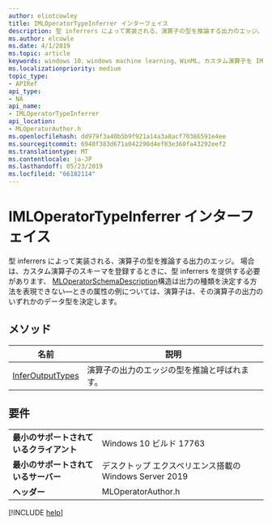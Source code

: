 ```yaml
---
author: eliotcowley
title: IMLOperatorTypeInferrer インターフェイス
description: 型 inferrers によって実装される、演算子の型を推論する出力のエッジ。
ms.author: elcowle
ms.date: 4/1/2019
ms.topic: article
keywords: windows 10、windows machine learning、WinML、カスタム演算子を IMLOperatorTypeInferrer
ms.localizationpriority: medium
topic_type:
- APIRef
api_type:
- NA
api_name:
- IMLOperatorTypeInferrer
api_location:
- MLOperatorAuthor.h
ms.openlocfilehash: dd979f3a40b5b9f921a14a3a8acf70386591e4ee
ms.sourcegitcommit: 6948f383d671a042290d4ef83e360fa43292eef2
ms.translationtype: MT
ms.contentlocale: ja-JP
ms.lasthandoff: 05/23/2019
ms.locfileid: "66182114"
---
```

# <a name="imloperatortypeinferrer-interface"></a>IMLOperatorTypeInferrer インターフェイス

型 inferrers によって実装される、演算子の型を推論する出力のエッジ。 場合は、カスタム演算子のスキーマを登録するときに、型 inferrers を提供する必要があります、 [MLOperatorSchemaDescription](MLOperatorSchemaDescription.md)構造は出力の種類を決定する方法を表現できない&mdash;ときの属性の例については、演算子は、その演算子の出力のいずれかのデータ型を決定します。

## <a name="methods"></a>メソッド

| 名前 | 説明 |
|------|-------------|
| [InferOutputTypes](IMLOperatorTypeInferrer_InferOutputTypes.md) | 演算子の出力のエッジの型を推論と呼ばれます。 |

## <a name="requirements"></a>要件

| | |
|-|-|
| **最小のサポートされているクライアント** | Windows 10 ビルド 17763 |
| **最小のサポートされているサーバー** | デスクトップ エクスペリエンス搭載の Windows Server 2019 |
| **ヘッダー** | MLOperatorAuthor.h |

[!INCLUDE [help](../../includes/get-help.md)]
